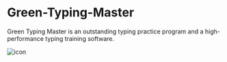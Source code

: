 # Green-Typing-Master

Green Typing Master is an outstanding typing practice program and a high-performance typing training software.


![icon](https://github.com/user-attachments/assets/cea9ceef-23ce-4b98-996f-dcdf8fab94f2)
